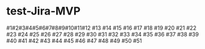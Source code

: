 # test-Jira-MVP

#1#2#3#4#5#6#7#8#9#10#11#12
#13
#14
#15
#16
#17
#18
#19
#20
#21
#22
#23
#24
#25
#26
#27
#28
#29
#30
#31
#32
#33
#34
#35
#36
#37
#38
#39
#40
#41
#42
#43
#44
#45
#46
#47
#48
#49
#50
#51
